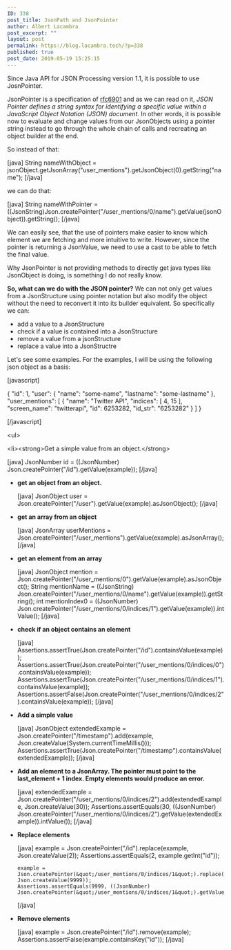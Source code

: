 ```yaml
---
ID: 338
post_title: JsonPath and JsonPointer
author: Albert Lacambra
post_excerpt: ""
layout: post
permalink: https://blog.lacambra.tech/?p=338
published: true
post_date: 2019-05-19 15:25:15
---
```

Since Java API for JSON Processing version 1.1, it is possible to use JosnPointer.

JsonPointer is a specification of <a href="https://tools.ietf.org/html/rfc6901">rfc6901</a> and as we can read on it, <em>JSON Pointer defines a string syntax for identifying a specific value
within a JavaScript Object Notation (JSON) document.</em>
In other words, it is possible now to evaluate and change values from our JsonObjects using a pointer string instead to go through the whole chain of calls and recreating an object builder at the end.

So instead of that:

[java]
    String nameWithObject = jsonObject.getJsonArray(&quot;user_mentions&quot;).getJsonObject(0).getString(&quot;name&quot;);
[/java]

we can do that:

[java]
    String nameWithPointer = ((JsonString)Json.createPointer(&quot;/user_mentions/0/name&quot;).getValue(jsonObject)).getString();
[/java]

We can easily see, that the use of pointers make easier to know which element we are fetching and more intuitive to write.
However, since the pointer is returning a JsonValue, we need to use a cast to be able to fetch the final value.

Why JsonPointer is not providing methods to directly get java types like JsonObject is doing, is something I do not really know.

<strong>So, what can we do with the JSON pointer?</strong>
We can not only get values from a JsonStructure using pointer notation but also modify the object without the need to reconvert it into its builder equivalent. So specifically we can:
<ul>
 	<li>add a value to a JsonStructure</li>
 	<li>check if a value is contained into a JsonStructure</li>
 	<li>remove a value from a jsonStructure</li>
 	<li>replace a value into a JsonStructre</li>
</ul>
Let's see some examples. For the examples, I will be using the following json object as a basis:

[javascript]

{
&quot;id&quot;: 1,
&quot;user&quot;:
{
&quot;name&quot;: &quot;some-name&quot;,
&quot;lastname&quot;: &quot;some-lastname&quot;
},
&quot;user_mentions&quot;: [
{
&quot;name&quot;: &quot;Twitter API&quot;,
&quot;indices&quot;: [
4,
15
],
&quot;screen_name&quot;: &quot;twitterapi&quot;,
&quot;id&quot;: 6253282,
&quot;id_str&quot;: &quot;6253282&quot;
}
]
}

[/javascript]



	

&lt;ul&gt;


&lt;li&gt;&lt;strong&gt;Get a simple value from an object.&lt;/strong&gt;

[java]
JsonNumber id = ((JsonNumber) Json.createPointer(&quot;/id&quot;).getValue(example));
[/java]

<ul>
 	<li><strong>get an object from an object.</strong>

[java]
    JsonObject user = Json.createPointer(&quot;/user&quot;).getValue(example).asJsonObject();
[/java]

</li>
 	<li><strong>get an array from an object</strong>

[java]
    JsonArray userMentions = Json.createPointer(&quot;/user_mentions&quot;).getValue(example).asJsonArray();
[/java]

</li>
 	<li><strong>get an element from an array</strong>

[java]
    JsonObject mention = Json.createPointer(&quot;/user_mentions/0&quot;).getValue(example).asJsonObject();
    String mentionName = ((JsonString) Json.createPointer(&quot;/user_mentions/0/name&quot;).getValue(example)).getString();
    int mentionIndex0 = ((JsonNumber) Json.createPointer(&quot;/user_mentions/0/indices/1&quot;).getValue(example)).intValue();
[/java]

</li>
 	<li><strong>check if an object contains an element</strong>

[java]
    Assertions.assertTrue(Json.createPointer(&quot;/id&quot;).containsValue(example));
    Assertions.assertTrue(Json.createPointer(&quot;/user_mentions/0/indices/0&quot;).containsValue(example));
    Assertions.assertTrue(Json.createPointer(&quot;/user_mentions/0/indices/1&quot;).containsValue(example));
    Assertions.assertFalse(Json.createPointer(&quot;/user_mentions/0/indices/2&quot;).containsValue(example));
[/java]

</li>
 	<li><strong>Add a simple value</strong>

[java]
       JsonObject extendedExample = Json.createPointer(&quot;/timestamp&quot;).add(example, Json.createValue(System.currentTimeMillis()));
       Assertions.assertTrue(Json.createPointer(&quot;/timestamp&quot;).containsValue(extendedExample));
[/java]

</li>
 	<li><strong>Add an element to a JsonArray. The pointer must point to the last_element + 1 index. Empty elements would produce an error.</strong>

[java]
    extendedExample = Json.createPointer(&quot;/user_mentions/0/indices/2&quot;).add(extendedExample, Json.createValue(30));
    Assertions.assertEquals(30, ((JsonNumber) Json.createPointer(&quot;/user_mentions/0/indices/2&quot;).getValue(extendedExample)).intValue());
[/java]

</li>
 	<li><strong>Replace elements</strong>

[java]
    example = Json.createPointer(&quot;/id&quot;).replace(example, Json.createValue(2));
    Assertions.assertEquals(2, example.getInt(&quot;id&quot;));

    example = Json.createPointer(&quot;/user_mentions/0/indices/1&quot;).replace(example, Json.createValue(9999));
    Assertions.assertEquals(9999, ((JsonNumber) Json.createPointer(&quot;/user_mentions/0/indices/1&quot;).getValue(example)).intValue());
[/java]

</li>
 	<li><strong>Remove elements</strong>

[java]
    example = Json.createPointer(&quot;/id&quot;).remove(example);
    Assertions.assertFalse(example.containsKey(&quot;id&quot;));
[/java]

</li>
</ul>